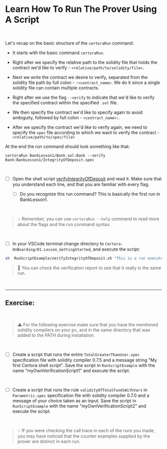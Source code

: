 # Learn How To Run The Prover Using A Script

</br>

Let's recap on the basic structure of the `certoraRun` command:

- It starts with the basic command `certoraRun`.

- Right after we specify the relative path to the solidity file that holds the contract we'd like to verify - `<relative/path/to/solidity/file>`.

- Next we write the contract we desire to verify, separated from the solidity file path by full colon - `:<contract_name>`. We do it since a single solidity file can contain multiple contracts.

- Right after we use the flag `--verify` to indicate that we'd like to verify the specified contract within the specified `.sol` file.

- We then specify the contract we'd like to specify again to avoid ambiguity, followed by full colon - `<contract_name>:`.

- After we specify the contract we'd like to verify again, we need to specify the `spec` file according to which we want to verify the contract - `<relative/path/to/spec/file>`

At the end the run command should look something like that:

```CVL
certoraRun BankLesson1/Bank.sol:Bank --verify Bank:BankLesson1/IntegrityOfDeposit.spec
```

</br>

- [ ] Open the shell script [verifyIntegrityOfDeposit](verifyIntegrityOfDeposit.sh) and read it. Make sure that you understand each line, and that you are familiar with every flag.

    - [ ] Do you recognize this run command? This is basically the first run in BankLesson1.

</br>

> :bulb: Remember, you can use `certoraRun --help` command to read more about the flags and the run command syntax.

</br>

- [ ] In your VSCode terminal change directory to `Certora-OnBoarding/01.Lesson_GettingStarted`, and execute the script: 

``` sh
sh  RunScriptExample/verifyIntegrityOfDeposit.sh "This is a run executed through a shell script"
```

> :memo: You can check the verification report to see that it really is the same run.

</br>

---

## Exercise:

</br>

> :warning: For the following exercise make sure that you have the mentioned solidity compilers on your pc, and in the same directory that was added to the PATH during installation.

</br>

 - [ ] Create a script that runs the entire `TotalGreaterThanUser.spec` specification file with solidity compiler 0.7.5 and a message string "My first Certora shell script". Save the script in `RunScriptExample` with the name "myOwnVerificationScript1" and execute the script.

</br>

 - [ ] Create a script that runs the rule `validityOfTotalFundsWithVars` in `Parametric.spec` specification file with solidity compiler 0.7.0 and a message of your choice taken as an input. Save the script in `RunScriptExample` with the name "myOwnVerificationScript2" and execute the script.
 
 </br>

 > :bulb: If you were checking the call trace in each of the runs you made, you may have noticed that the counter examples supplied by the prover are distinct in each run.